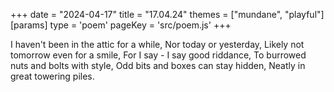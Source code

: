 +++
date = "2024-04-17"
title = "17.04.24"
themes = ["mundane", "playful"]
[params]
  type = 'poem'
  pageKey = 'src/poem.js'
+++

I haven't been in the attic for a while,
Nor today or yesterday,
Likely not tomorrow even for a smile,
For I say - I say good riddance,
To burrowed nuts and bolts with style,
Odd bits and boxes can stay hidden,
Neatly in great towering piles.
